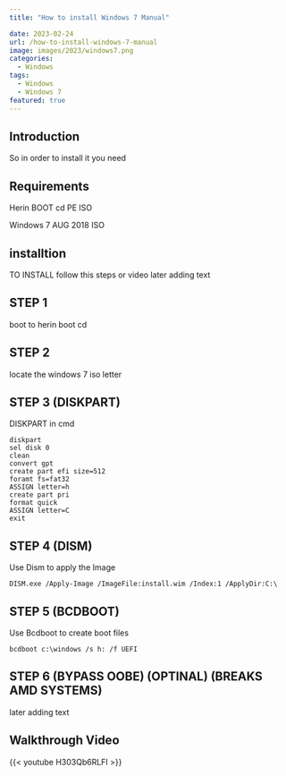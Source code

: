 ```yaml
---
title: "How to install Windows 7 Manual"

date: 2023-02-24
url: /how-to-install-windows-7-manual
image: images/2023/windows7.png
categories:
  - Windows
tags:
  - Windows
  - Windows 7
featured: true
---
```


<!--more-->
## Introduction


So in order to install it you need


## Requirements


Herin BOOT cd PE ISO


Windows 7 AUG 2018 ISO



## installtion


TO INSTALL follow this steps or video later adding text


## STEP 1

boot to herin boot cd 


## STEP 2

locate the windows 7 iso letter


## STEP 3 (DISKPART)

DISKPART in cmd


```
diskpart
sel disk 0
clean
convert gpt
create part efi size=512
foramt fs=fat32
ASSIGN letter=h
create part pri
format quick
ASSIGN letter=C
exit
```


## STEP 4 (DISM)

Use Dism to apply the Image


`DISM.exe /Apply-Image /ImageFile:install.wim /Index:1 /ApplyDir:C:\`


## STEP 5 (BCDBOOT)

Use Bcdboot to create boot files


`bcdboot c:\windows /s h: /f UEFI`


## STEP 6 (BYPASS OOBE) (OPTINAL) (BREAKS AMD SYSTEMS)

later adding text


## Walkthrough Video

{{< youtube H303Qb6RLFI >}}